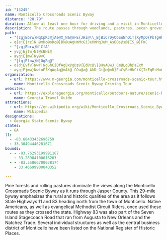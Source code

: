 ```yaml
---
id: "13245"
name: Monticello Crossroads Scenic Byway
distance: "28.79"
duration: Allow at least one hour for driving and a visit in Monticello
description: The route passes through woodlands, pastures, pecan groves and rolling grasslands.
path:
  - "{zgjEbrw}NqCpKc@jAe@X_Na@mFE{JHi@\\_BjBiCrDyObSuNhQiT|XyMpQ{PbTgHhI{KjNmDfDmBtAmIvD{pAlf@iEfBoGzFuTbUeBrCgArCkAxEm@jEgHzbBwAbZOjCUjAc@vAaAnBWZ_BlAcCdA{MdEsDfB_KrFcBr@_E~@gFd@mDx@gCz@iE~BiDjAgBXoCJiPKmDg@eCcAgByA_Uc[wCiDsHgK{CmDo@a@kAc@mBMcAFcB\\qAh@cNzO_\\b`@sYd^sAlA_Bx@mCj@eAFmBMgAS_EyAwH}BmCg@sEe@aPImFXeFfEgH`IiAz@}CxAqA^_ZlCmJjAcCPkGLyBEsE_@cSqBqF_@iCa@oCs@sBw@mEoBgJ_FsBs@eCYcCFkUjBgBAoC_@sUcGsHaBwPuEwHqAkG{Acl@gOsF_@{YRmj@x@"
  - q{ejEjrz}N_@mDo@oDq@}Bk@uAgHmMcGiJeKmMqJuM_AsBOs@s@{IS_@}FmC
  - "{zgjEbrw}N`CfA"
  - yvgjEjtw}Nl@sBNi@
  - aygjEjmw}Ny@vC
  - "{tgjElow}N]OgBq@"
  - o|djEvfv}NwY|NgGhCiBfAgBx@gDz@{Ed@cB\}BHyAOwJ_CmBLqBh@aExM
  - aygjEjmw}NwLuE?KqAqAq@mAk@_COu@a@_AkD_Gi@e@oD}EaCyBeHkCiX{IkFqBsMuGkFeDkdAufAs@_AoBqD_LkTyByCyBuBw}@au@gEaCe`@aPgImCoUsGaAa@yCiC_AsAcAyBs@mBOaA_@{CiBoYKeAs@aDgC{EmO}UwCwCiNyIo@g@i@m@sAyBoDsKcBgCmDuE_FsFqDkDqEmCsEaDmB{AwCmDyYo_@_SwW_HuLsCuEuByCyTaXsByBs@a@_AY}AY}HJyBq@}_@uRuAaAeBsByIaN[{EeBwIkBuH_A{CeBeDup@}_AaEoEoP}OaLaKsEeFo@oAe@wAmRio@_A_CwB{BiDyBsBcAsCy@cBYsDMm`@q@gC_@{CaBaAeAeCeDu@s@}Am@eCg@wm@sHqDWiDJ
organization:
  - url: https://www.n-georgia.com/monticello-crossroads-scenic-tour.htm
    name: Monticello Crossroads Scenic Byway Driving Tour
websites:
  - url: https://exploregeorgia.org/monticello/outdoors-nature/scenic-byways-trails/monticello-crossroads-scenic-byway
    name: Georgia Travel Guide
attractions:
  - url: https://en.wikipedia.org/wiki/Monticello_Crossroads_Scenic_Byway
    name: Wikipedia
designations:
  - Georgia State Scenic Byway
states:
  - GA
ll:
  - -83.68433432696759
  - 33.30494446281671
bounds:
  - - -83.76293199991187
    - 33.28984100016203
  - - -83.55066700038174
    - 33.46699900040352

---
```


Pine forests and rolling pastures dominate the views along the Monticello Crossroads Scenic Byway as it runs through Jasper County. This 29-mile byway emphasizes the rural and historic qualities of the area as it follows State Highways 11 and 83 heading north from the town of Monticello. Native Americans, as well as evangelical Methodist Circuit Riders, once used these routes as they crossed the state. Highway 83 was also part of the Seven Island Stagecoach Road that ran from Augusta to New Orleans and the Natchez Trace. Several individual structures as well as the central business district of Monticello have been listed on the National Register of Historic Places.
